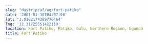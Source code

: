 ```yaml
---
slug: "daytrip/af/ug/fort-patiko"
date: '2001-01-30T04:37:00'
lat: '3.0162174389770464'
lng: '32.31725551422119'
location: Fort Patiko, Patiko, Gulu, Northern Region, Uganda
title: Fort Patiko
---
```



